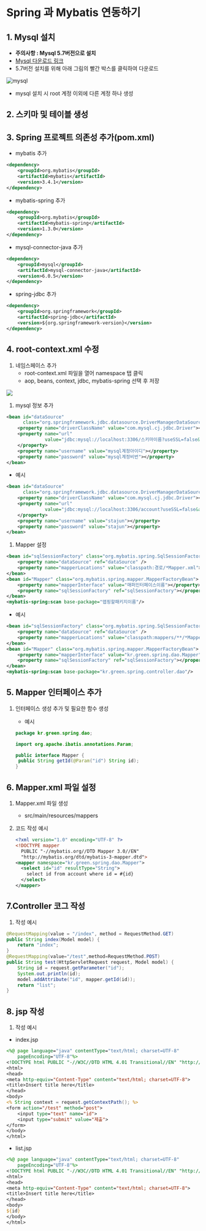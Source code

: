 # Spring 과 Mybatis 연동하기

## 1. Mysql 설치

- **주의사항 : Mysql 5.7버전으로 설치**
- [Mysql 다운로드 링크](https://dev.mysql.com/downloads/installer/)
- 5.7버전 설치를 위해 아래 그림의 빨간 박스를 클릭하여 다운로드

![mysql](C:/JIK/git/Docs/imgs/mybatis/mysql5.7_install.png)

- mysql 설치 시 root 계정 이외에 다른 계정 하나 생성

## 2. 스키마 및 테이블 생성



## 3. Spring 프로젝트 의존성 추가(pom.xml)

* mybatis 추가

```xml
<dependency>
    <groupId>org.mybatis</groupId>
    <artifactId>mybatis</artifactId>
    <version>3.4.1</version>
</dependency>
```

* mybatis-spring 추가

```xml
<dependency>
    <groupId>org.mybatis</groupId>
    <artifactId>mybatis-spring</artifactId>
    <version>1.3.0</version>
</dependency>
```

* mysql-connector-java 추가

```xml
<dependency>
    <groupId>mysql</groupId>
    <artifactId>mysql-connector-java</artifactId>
    <version>6.0.5</version>
</dependency>
```

* spring-jdbc 추가

```xml
<dependency>
    <groupId>org.springframework</groupId>
    <artifactId>spring-jdbc</artifactId>
    <version>${org.springframework-version}</version>
</dependency>
```

## 4. root-context.xml 수정

1. 네임스페이스 추가 
   - root-context.xml 파일을 열어 namespace 탭 클릭
   - aop, beans, context, jdbc, mybatis-spring 선택 후 저장

![](C:/JIK/git/Docs/imgs/mybatis/root-context_namespace.png)

1. mysql 정보 추가

```xml
<bean id="dataSource"
      class="org.springframework.jdbc.datasource.DriverManagerDataSource">
    <property name="driverClassName" value="com.mysql.cj.jdbc.Driver"></property>
    <property name="url"
              value="jdbc:mysql://localhost:3306/스키마이름?useSSL=false&amp;serverTimezone=UTC">
    </property>
    <property name="username" value="mysql계정아이디"></property>
    <property name="password" value="mysql계정비번"></property>
</bean> 
```

- 예시

```xml
<bean id="dataSource"
      class="org.springframework.jdbc.datasource.DriverManagerDataSource">
    <property name="driverClassName" value="com.mysql.cj.jdbc.Driver"></property>
    <property name="url"
              value="jdbc:mysql://localhost:3306/account?useSSL=false&amp;serverTimezone=UTC">
    </property>
    <property name="username" value="stajun"></property>
    <property name="password" value="stajun"></property>
</bean>  
```

1. Mapper 설정

```xml
<bean id="sqlSessionFactory" class="org.mybatis.spring.SqlSessionFactoryBean">
    <property name="dataSource" ref="dataSource" />
    <property name="mapperLocations" value="classpath:경로/*Mapper.xml"></property>
</bean>
<bean id="Mapper" class="org.mybatis.spring.mapper.MapperFactoryBean">
    <property name="mapperInterface" value="매퍼인터페이스이름"></property>
    <property name="sqlSessionFactory" ref="sqlSessionFactory"></property>
</bean>
<mybatis-spring:scan base-package="맵핑할패키지이름"/>
```

- 예시

```xml
<bean id="sqlSessionFactory" class="org.mybatis.spring.SqlSessionFactoryBean">
    <property name="dataSource" ref="dataSource" />
    <property name="mapperLocations" value="classpath:mappers/**/*Mapper.xml"></property>
</bean>
<bean id="Mapper" class="org.mybatis.spring.mapper.MapperFactoryBean">
    <property name="mapperInterface" value="kr.green.spring.dao.Mapper"></property>
    <property name="sqlSessionFactory" ref="sqlSessionFactory"></property>
</bean>
<mybatis-spring:scan base-package="kr.green.spring.controller.dao"/>
```

## 5. Mapper 인터페이스 추가

1. 인터페이스 생성 추가 및 필요한 함수 생성

   - 예시 

   ```java
   package kr.green.spring.dao;
   
   import org.apache.ibatis.annotations.Param;
   
   public interface Mapper {
   	public String getId(@Param("id") String id);
   }
   
   ```

   

## 6. Mapper.xml 파일 설정

1. Mapper.xml 파일 생성

   - src/main/resources/mappers

2. 코드 작성 예시

   ```xml
   <?xml version="1.0" encoding="UTF-8" ?>
   <!DOCTYPE mapper
     PUBLIC "-//mybatis.org//DTD Mapper 3.0//EN"
     "http://mybatis.org/dtd/mybatis-3-mapper.dtd">
   <mapper namespace="kr.green.spring.dao.Mapper">
     <select id="id" resultType="String">
       select id from account where id = #{id}
     </select>
   </mapper>
   ```



## 7.Controller 코그 작성

1. 작성 예시

```java
@RequestMapping(value = "/index", method = RequestMethod.GET)
public String index(Model model) {
    return "index";
}
@RequestMapping(value="/test",method=RequestMethod.POST)
public String test(HttpServletRequest request, Model model) {
    String id = request.getParameter("id");
    System.out.println(id);
    model.addAttribute("id", mapper.getId(id));
    return "list";
}
```

## 8. jsp 작성

1. 작성 예시

- index.jsp

```jsp
<%@ page language="java" contentType="text/html; charset=UTF-8"
    pageEncoding="UTF-8"%>
<!DOCTYPE html PUBLIC "-//W3C//DTD HTML 4.01 Transitional//EN" "http://www.w3.org/TR/html4/loose.dtd">
<html>
<head>
<meta http-equiv="Content-Type" content="text/html; charset=UTF-8">
<title>Insert title here</title>
</head>
<body>
<% String context = request.getContextPath(); %>
<form action="/test" method="post">
	<input type="text" name="id">
	<input type="submit" value="제출">
</form>
</body>
</html>
```

- list.jsp

```jsp
<%@ page language="java" contentType="text/html; charset=UTF-8"
    pageEncoding="UTF-8"%>
<!DOCTYPE html PUBLIC "-//W3C//DTD HTML 4.01 Transitional//EN" "http://www.w3.org/TR/html4/loose.dtd">
<html>
<head>
<meta http-equiv="Content-Type" content="text/html; charset=UTF-8">
<title>Insert title here</title>
</head>
<body>
${id}
</body>
</html>
```



